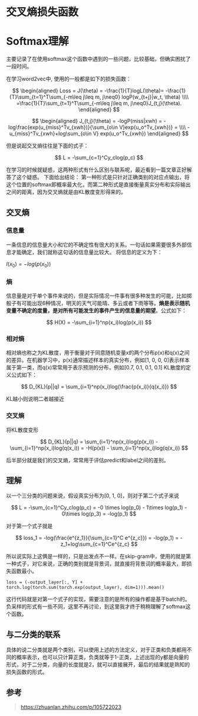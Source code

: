 # 交叉熵损失函数



# Softmax理解

主要记录了在使用softmax这个函数中遇到的一些问题，比较基础，但确实困扰了一段时间。

在学习word2vec中, 使用的一般都是如下的损失函数：

$$
\begin{aligned}
Loss = J(\theta) = -\frac{1}{T}logL(\theta)= -\frac{1}{T}\sum_{t=1}^T\sum_{-m\leq j\leq m, j\neq0} logP(w_{t+j}|w_t, \theta) \\\\ =\frac{1}{T}\sum_{t=1}^T\sum_{-m\leq j\leq m, j\neq0}J_{t,j}(\theta).
\end{aligned}
$$

$$
\begin{aligned}
J_{t,j}(\theta) = -logP(miss|xwh) = -log\frac{exp(u_{miss}^Tv_{xwh})}{\sum_{o\in V}exp(u_o^Tv_{xwh})} = \\\\ -u_{miss}^Tv_{xwh}+log\sum_{o\in V} exp(u_o^Tv_{xwh})
\end{aligned}
$$

但是说起交叉熵往往是下面的式子：

$$
L = -\sum_{c=1}^Cy_clog(p_c)
$$

在学习的时候就疑惑，这两种形式有什么区别与联系呢，最近看到一篇文章正好解答了这个疑惑。
下面给出结论：
第一种形式是只针对正确类别的对应点输出，将这个位置的softmax即概率最大化，而第二种形式是直接衡量真实分布和实际输出之间的距离，因为交叉熵就是由KL散度变形得来的。

## 交叉熵
### 信息量
一条信息的信息量大小和它的不确定性有很大的关系。一句话如果需要很多外部信息才能确定，我们就称这句话的信息量比较大。
将信息的定义为下：

$I(x_0) = -log(p(x_0))$

### 熵
信息量是对于单个事件来说的，但是实际情况一件事有很多种发生的可能，比如掷骰子有可能出现6种情况，明天的天气可能晴、多云或者下雨等等。**熵是表示随机变量不确定的度量，是对所有可能发生的事件产生的信息量的期望**。公式如下：

$$
H(X) = -\sum_{i=1}^np(x_i)log(p(x_i))
$$
### 相对熵
相对熵也称之为KL散度，用于衡量对于同意随机变量x的两个分布p(x)和q(x)之间的差异。在机器学习中，p(x)通常描述样本的真实分布，例如[1, 0, 0, 0]表示样本属于第一类，而q(x)常常用于表示预测的分布，例如[0.7, 0.1, 0.1, 0.1]
KL散度的定义公式如下：

$$
	D_{KL}(p||q) = \sum_{i=1}^np(x_i)log(\frac{p(x_i)}{q(x_i)}) 
$$

KL越小则说明二者越接近
### 交叉熵
将KL散度变形

$$
D_{KL}(p||q) = \sum_{i=1}^np(x_i)log(p(x_i)) -\sum_{i=1}^np(x_i)log(q(x_i)) = -H(p(x)) - \sum_{i=1}^np(x_i)log(q(x_i))
$$

后半部分就是我们的交叉熵，常常用于评估predict和label之间的差别。
## 理解
以一个三分类的问题来说，假设真实分布为[0, 1, 0]，则对于第二个式子来说

$$
L = -\sum_{c=1}^Cy_clog(p_c) = -0 \times log(p_0) - 1\times log(p_1) - 0\times log(p_3) = -log(p_1)
$$

对于第一个式子就是

$$
loss_1 = -log(\frac{e^{z_1}}{\sum_{c=1}^C e^{z_c}}) = -log(p_1) = -z_1+log\sum_{c=1}^Ce^{z_c}
$$

所以说实际上这俩是一样的，只是出发点不一样。在skip-gram中，使用的就是第一种式子，对它来说，正确的类别就是背景词，就直接将背景词的概率最大，即损失函数最小。

`loss = (-output_layer[:, Y] + torch.log(torch.sum(torch.exp(output_layer), dim=1))).mean()`

这行代码就是对第一个式子的实现，需要注意的是所有的操作都是基于batch的。负采样的形式有一些不同，这里不再讨论，到这里我才终于稍稍理解了softmax这个函数。

## 与二分类的联系
具体的说二分类就是两个类别，可以使用上述的方法定义，对于正类和负类都用不同的概率表示，也可以只计算正类，负类就等于1-正类，上述出现的y都是向量的形式，对于二分类，向量的长度就是2，就可以直接展开，最后的结果就是熟知的损失函数的形式。


## 参考

> https://zhuanlan.zhihu.com/p/105722023
